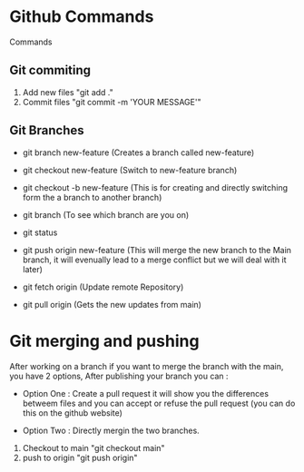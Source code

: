 # Github Commands

Commands

## Git commiting

1. Add new files "git add ."
2. Commit files "git commit -m 'YOUR MESSAGE'"

## Git Branches

* git branch new-feature (Creates a branch called new-feature)

* git checkout new-feature (Switch to new-feature branch)

* git checkout -b new-feature (This is for creating and directly switching form the a branch to another branch)

* git branch (To see which branch are you on)

* git status

* git push origin new-feature (This will merge the new branch to the Main branch, it will evenually lead to a merge conflict but we will deal with it later)

* git fetch origin (Update remote Repository)
* git pull origin (Gets the new updates from main)

# Git merging and pushing

After working on a branch if you want to merge the branch with the main, you have 2 options, After publishing your branch you can :

* Option One : Create a pull request it will show you the differences betweem files and you can accept or refuse the pull request (you can do this on the github website)

* Option Two : Directly mergin the two branches. 
1. Checkout to main "git checkout main"
2. push to origin "git push origin"